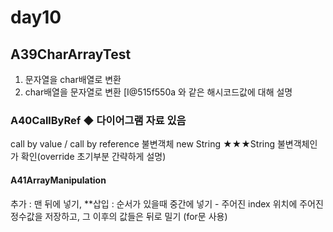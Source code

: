 # day10

## A39CharArrayTest
1. 문자열을 char배열로 변환
2. char배열을 문자열로 변환
[I@515f550a 와 같은 해시코드값에 대해 설명

### A40CallByRef ◆ 다이어그램 자료 있음
call by value / call by reference
불변객체
new String
★★★String 불변객체인가 확인(override 초기부분 간략하게 설명)

#### A41ArrayManipulation
추가 : 맨 뒤에 넣기, **삽입 : 순서가 있을때 중간에 넣기
	- 주어진 index 위치에 주어진 정수값을 저장하고, 그 이후의 값들은 뒤로 밀기 (for문 사용)
	

